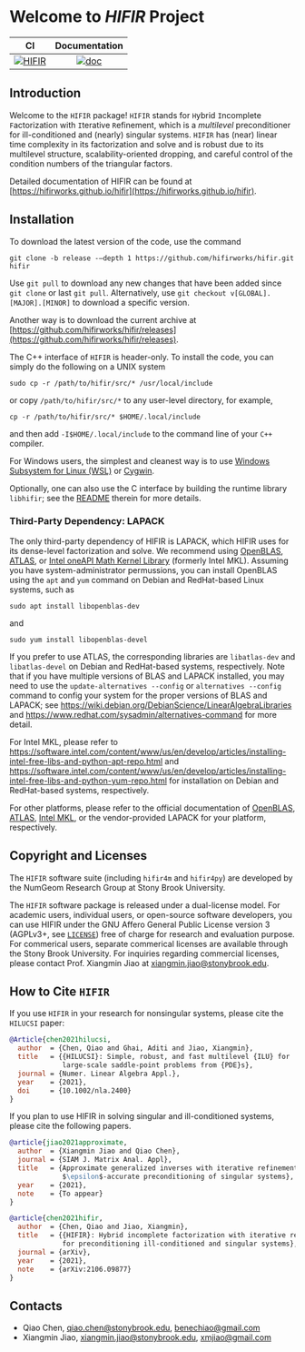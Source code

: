 # Welcome to *HIFIR* Project #

|CI | Documentation |
|:---: | :---:|
| [![HIFIR](https://github.com/hifirworks/hifir/actions/workflows/github-actions.yml/badge.svg?branch=main)](https://github.com/hifirworks/hifir/actions/workflows/github-actions.yml) | [![doc](https://img.shields.io/badge/%20doc-ready-blue)](https://hifirworks.github.io/hifir) |

## Introduction ##

Welcome to the `HIFIR` package! `HIFIR` stands for `H`ybrid `I`ncomplete `F`actorization with `I`terative `R`efinement, which is a *multilevel* preconditioner for ill-conditioned and (nearly) singular systems. `HIFIR` has (near) linear time complexity in its factorization and solve and is robust due to its multilevel structure, scalability-oriented dropping, and careful control of the condition numbers of the triangular factors.

Detailed documentation of HIFIR can be found at [https://hifirworks.github.io/hifir](https://hifirworks.github.io/hifir).

## Installation ##

To download the latest version of the code, use the command

```console
git clone -b release -–depth 1 https://github.com/hifirworks/hifir.git hifir
```

Use `git pull` to download any new changes that have been added since `git clone` or last `git pull`. Alternatively, use `git checkout v[GLOBAL].[MAJOR].[MINOR]` to download a specific version.

Another way is to download the current archive at [https://github.com/hifirworks/hifir/releases](https://github.com/hifirworks/hifir/releases).

The C++ interface of `HIFIR` is header-only. To install the code, you can simply do the following on a UNIX system

```console
sudo cp -r /path/to/hifir/src/* /usr/local/include
```

or copy `/path/to/hifir/src/*` to any user-level directory, for example,

```console
cp -r /path/to/hifir/src/* $HOME/.local/include
```

and then add `-I$HOME/.local/include` to the command line of your `C++` compiler.

For Windows users, the simplest and cleanest way is to use [Windows Subsystem for Linux (WSL)](https://docs.microsoft.com/en-us/windows/wsl/) or [Cygwin](https://www.cygwin.com/).

Optionally, one can also use the C interface by building the runtime library `libhifir`; see the [README](./libhifir/README.md) therein for more details.

### Third-Party Dependency: LAPACK ###

The only third-party dependency of HIFIR is LAPACK, which HIFIR uses for its dense-level factorization and solve. We recommend using [OpenBLAS](https://www.openblas.net/), [ATLAS](http://math-atlas.sourceforge.net/), or [Intel oneAPI Math Kernel Library](https://software.intel.com/content/www/us/en/develop/tools/oneapi/components/onemkl.html) (formerly Intel MKL). Assuming you have system-administrator permussions, you can install OpenBLAS using the `apt` and `yum` command on Debian and RedHat-based Linux systems, such as
```console
sudo apt install libopenblas-dev
```

and

```console
sudo yum install libopenblas-devel
```

If you prefer to use ATLAS, the corresponding libraries are `libatlas-dev` and `libatlas-devel` on Debian and RedHat-based systems, respectively. Note that if you have multiple versions of BLAS and LAPACK installed, you may need to use the `update-alternatives --config` or `alternatives --config` command to config your system for the proper versions of BLAS and LAPACK; see https://wiki.debian.org/DebianScience/LinearAlgebraLibraries and https://www.redhat.com/sysadmin/alternatives-command for more detail.

For Intel MKL, please refer to https://software.intel.com/content/www/us/en/develop/articles/installing-intel-free-libs-and-python-apt-repo.html and https://software.intel.com/content/www/us/en/develop/articles/installing-intel-free-libs-and-python-yum-repo.html for installation on Debian and RedHat-based systems, respectively.

For other platforms, please refer to the official documentation of [OpenBLAS](https://www.openblas.net), [ATLAS](http://math-atlas.sourceforge.net/faq.html#doc), [Intel MKL](https://software.intel.com/content/www/us/en/develop/tools/oneapi/components/onemkl.htm), or the vendor-provided LAPACK for your platform, respectively.

## Copyright and Licenses ##

The `HIFIR` software suite (including `hifir4m` and `hifir4py`) are developed by the NumGeom Research Group at Stony Brook University.

The `HIFIR` software package is released under a dual-license model. For academic users, individual users, or open-source software developers, you can use HIFIR under the GNU Affero General Public License version 3 (AGPLv3+, see [`LICENSE`](./LICENSE)) free of charge for research and evaluation purpose. For commerical users, separate commerical licenses are available through the Stony Brook University. For inquiries regarding commercial licenses, please contact Prof. Xiangmin Jiao at xiangmin.jiao@stonybrook.edu.

## How to Cite `HIFIR` ##

If you use `HIFIR` in your research for nonsingular systems, please cite the `HILUCSI` paper:

```bibtex
@Article{chen2021hilucsi,
  author  = {Chen, Qiao and Ghai, Aditi and Jiao, Xiangmin},
  title   = {{HILUCSI}: Simple, robust, and fast multilevel {ILU} for
             large-scale saddle-point problems from {PDE}s},
  journal = {Numer. Linear Algebra Appl.},
  year    = {2021},
  doi     = {10.1002/nla.2400}
}
```

If you plan to use HIFIR in solving singular and ill-conditioned systems, please cite the following papers.

```bibtex
@article{jiao2021approximate,
  author  = {Xiangmin Jiao and Qiao Chen},
  journal = {SIAM J. Matrix Anal. Appl},
  title   = {Approximate generalized inverses with iterative refinement for
             $\epsilon$-accurate preconditioning of singular systems},
  year    = {2021},
  note    = {To appear}
}
```

```bibtex
@article{chen2021hifir,
  author  = {Chen, Qiao and Jiao, Xiangmin},
  title   = {{HIFIR}: Hybrid incomplete factorization with iterative refinement
             for preconditioning ill-conditioned and singular systems},
  journal = {arXiv},
  year    = {2021},
  note    = {arXiv:2106.09877}
}
```

## Contacts ##

- Qiao Chen, <qiao.chen@stonybrook.edu>, <benechiao@gmail.com>
- Xiangmin Jiao, <xiangmin.jiao@stonybrook.edu>, <xmjiao@gmail.com>

